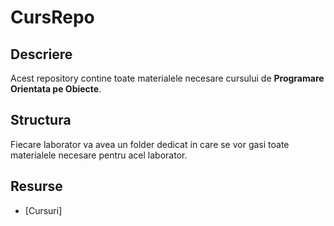 # CursRepo

## Descriere
Acest repository contine toate materialele necesare cursului de **Programare Orientata pe Obiecte**.

## Structura
Fiecare laborator va avea un folder dedicat in care se vor gasi toate materialele necesare pentru acel laborator.

## Resurse
- [Cursuri]